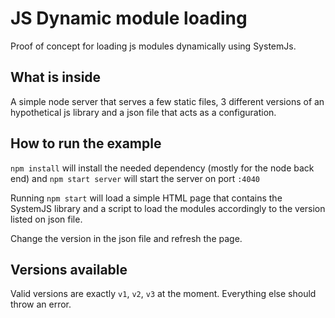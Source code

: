 # JS Dynamic module loading
Proof of concept for loading js modules dynamically using SystemJs.

## What is inside
A simple node server that serves a few static files, 3 different versions of an hypothetical js library and a json file that acts as a configuration.

## How to run the example
`npm install` will install the needed dependency (mostly for the node back end) and `npm start server` will start the server on port `:4040`

Running `npm start` will load a simple HTML page that contains the SystemJS library and a script to load the modules accordingly to the version listed on json file.

Change the version in the json file and refresh the page.

## Versions available
Valid versions are exactly `v1`, `v2`, `v3` at the moment. Everything else should throw an error.
